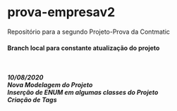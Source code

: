 # prova-empresav2
 Repositório para a segundo Projeto-Prova da Contmatic<br>
 
 <h4> Branch local para constante atualização do projeto

<br> <h5> 10/08/2020
 <br> Nova Modelagem do Projeto
 <br> Inserção de ENUM em algumas classes do Projeto
 <br> Criação de Tags
